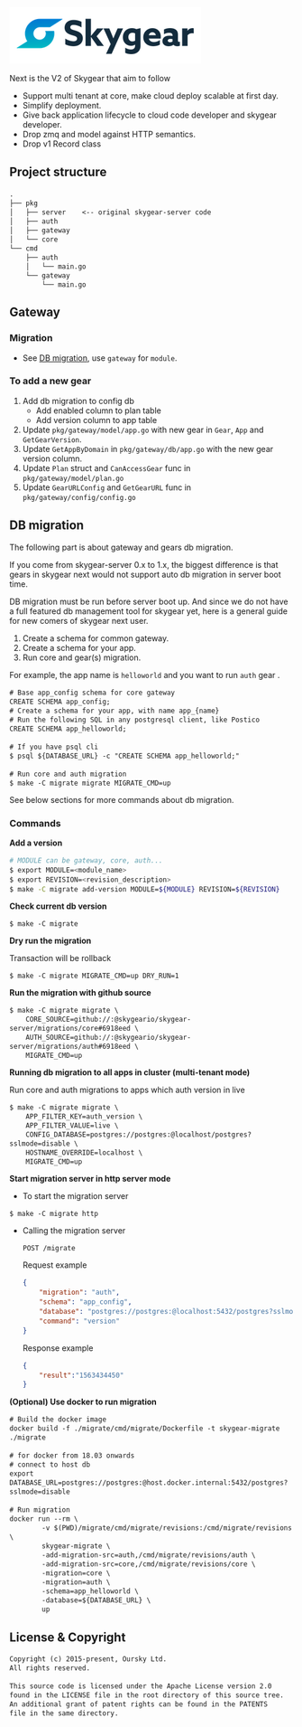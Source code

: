 ![Skygear Logo](.github/skygear-logo.png)

Next is the V2 of Skygear that aim to follow

- Support multi tenant at core, make cloud deploy scalable at first day.
- Simplify deployment.
- Give back application lifecycle to cloud code developer and skygear
  developer.
- Drop zmq and model against HTTP semantics.
- Drop v1 Record class

## Project structure

```
.
├── pkg
│   ├── server    <-- original skygear-server code
│   ├── auth
│   ├── gateway
│   └── core
└── cmd
    ├── auth
    │   └── main.go
    └── gateway
        └── main.go
```

## Gateway

### Migration

- See [DB migration](#db-migration), use `gateway` for `module`.

### To add a new gear

1. Add db migration to config db
    - Add enabled column to plan table
    - Add version column to app table
1. Update `pkg/gateway/model/app.go` with new gear in `Gear`, `App` and `GetGearVersion`.
1. Update `GetAppByDomain` in `pkg/gateway/db/app.go` with the new gear version column.
1. Update `Plan` struct and `CanAccessGear` func in `pkg/gateway/model/plan.go`
1. Update `GearURLConfig` and `GetGearURL` func in `pkg/gateway/config/config.go`

## DB migration

The following part is about gateway and gears db migration.

If you come from skygear-server 0.x to 1.x, the biggest difference is that gears in skygear next would not support auto db migration in server boot time.

DB migration must be run before server boot up. And since we do not have a full featured db management tool for skygear yet, here is a general guide for new comers of skygear next user.

1. Create a schema for common gateway.
1. Create a schema for your app.
1. Run core and gear(s) migration.

For example, the app name is `helloworld` and you want to run `auth` gear .

```
# Base app_config schema for core gateway
CREATE SCHEMA app_config;
# Create a schema for your app, with name app_{name}
# Run the following SQL in any postgresql client, like Postico
CREATE SCHEMA app_helloworld;

# If you have psql cli
$ psql ${DATABASE_URL} -c "CREATE SCHEMA app_helloworld;"

# Run core and auth migration
$ make -C migrate migrate MIGRATE_CMD=up
```

See below sections for more commands about db migration.

### Commands

**Add a version**

```sh
# MODULE can be gateway, core, auth...
$ export MODULE=<module_name>
$ export REVISION=<revision_description>
$ make -C migrate add-version MODULE=${MODULE} REVISION=${REVISION}
```
**Check current db version**

```
$ make -C migrate
```

**Dry run the migration**

Transaction will be rollback

```
$ make -C migrate MIGRATE_CMD=up DRY_RUN=1
```

**Run the migration with github source**

```
$ make -C migrate migrate \
    CORE_SOURCE=github://:@skygeario/skygear-server/migrations/core#6918eed \
    AUTH_SOURCE=github://:@skygeario/skygear-server/migrations/auth#6918eed \
    MIGRATE_CMD=up
```

**Running db migration to all apps in cluster (multi-tenant mode)**

Run core and auth migrations to apps which auth version in live

```
$ make -C migrate migrate \
    APP_FILTER_KEY=auth_version \
    APP_FILTER_VALUE=live \
    CONFIG_DATABASE=postgres://postgres:@localhost/postgres?sslmode=disable \
    HOSTNAME_OVERRIDE=localhost \
    MIGRATE_CMD=up
```

**Start migration server in http server mode**

- To start the migration server

```
$ make -C migrate http
```

- Calling the migration server 

    ```
    POST /migrate
    ```

    Request example

    ```json
    {
        "migration": "auth",
        "schema": "app_config",
        "database": "postgres://postgres:@localhost:5432/postgres?sslmode=disable",
        "command": "version"
    }
    ```

    Response example

    ```json
    {
        "result":"1563434450"
    }
    ```

**(Optional) Use docker to run migration**

```
# Build the docker image
docker build -f ./migrate/cmd/migrate/Dockerfile -t skygear-migrate ./migrate

# for docker from 18.03 onwards
# connect to host db
export DATABASE_URL=postgres://postgres:@host.docker.internal:5432/postgres?sslmode=disable

# Run migration
docker run --rm \
        -v $(PWD)/migrate/cmd/migrate/revisions:/cmd/migrate/revisions \
        skygear-migrate \
        -add-migration-src=auth,/cmd/migrate/revisions/auth \
        -add-migration-src=core,/cmd/migrate/revisions/core \
        -migration=core \
        -migration=auth \
        -schema=app_helloworld \
        -database=${DATABASE_URL} \
        up
```

## License & Copyright

```
Copyright (c) 2015-present, Oursky Ltd.
All rights reserved.

This source code is licensed under the Apache License version 2.0
found in the LICENSE file in the root directory of this source tree.
An additional grant of patent rights can be found in the PATENTS
file in the same directory.

```
